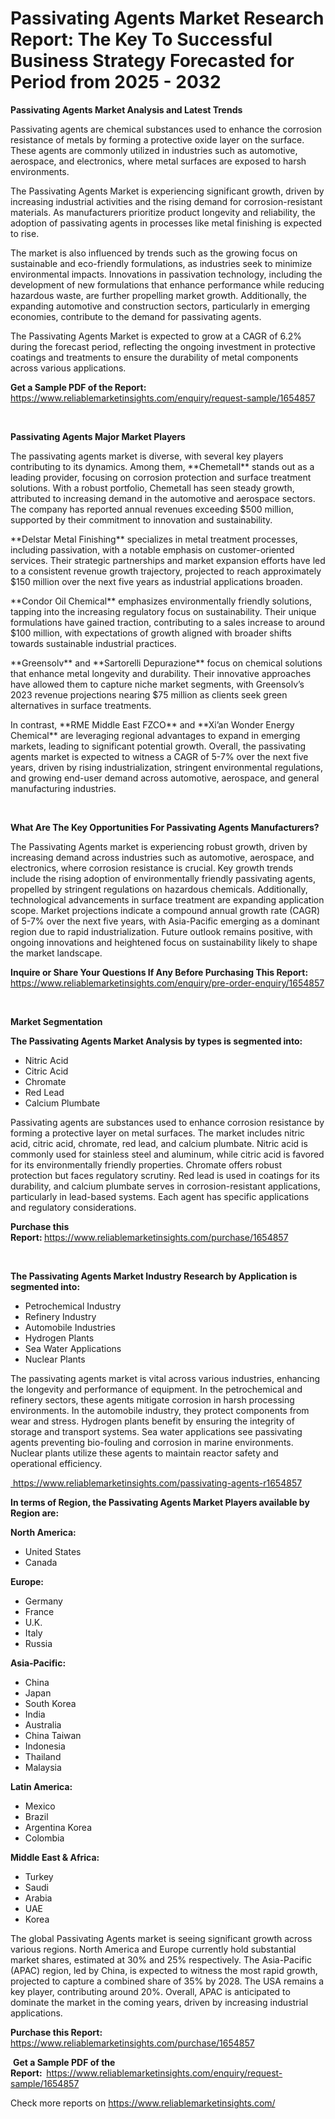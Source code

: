 <p><h1>Passivating Agents Market Research Report: The Key To Successful Business Strategy Forecasted for Period from 2025 - 2032</h1></p><p><strong>Passivating Agents Market Analysis and Latest Trends</strong></p>
<p><p>Passivating agents are chemical substances used to enhance the corrosion resistance of metals by forming a protective oxide layer on the surface. These agents are commonly utilized in industries such as automotive, aerospace, and electronics, where metal surfaces are exposed to harsh environments.</p><p>The Passivating Agents Market is experiencing significant growth, driven by increasing industrial activities and the rising demand for corrosion-resistant materials. As manufacturers prioritize product longevity and reliability, the adoption of passivating agents in processes like metal finishing is expected to rise.</p><p>The market is also influenced by trends such as the growing focus on sustainable and eco-friendly formulations, as industries seek to minimize environmental impacts. Innovations in passivation technology, including the development of new formulations that enhance performance while reducing hazardous waste, are further propelling market growth. Additionally, the expanding automotive and construction sectors, particularly in emerging economies, contribute to the demand for passivating agents.</p><p>The Passivating Agents Market is expected to grow at a CAGR of 6.2% during the forecast period, reflecting the ongoing investment in protective coatings and treatments to ensure the durability of metal components across various applications.</p></p>
<p><strong>Get a Sample PDF of the Report:&nbsp;</strong> <a href="https://www.reliablemarketinsights.com/enquiry/request-sample/1654857?utm_campaign=1894&utm_medium=2&utm_source=Github&utm_content=ia&utm_term=07032025&utm_id=passivating-agents">https://www.reliablemarketinsights.com/enquiry/request-sample/1654857</a></p>
<p>&nbsp;</p>
<p><strong>Passivating Agents Major Market Players</strong></p>
<p><p>The passivating agents market is diverse, with several key players contributing to its dynamics. Among them, **Chemetall** stands out as a leading provider, focusing on corrosion protection and surface treatment solutions. With a robust portfolio, Chemetall has seen steady growth, attributed to increasing demand in the automotive and aerospace sectors. The company has reported annual revenues exceeding $500 million, supported by their commitment to innovation and sustainability.</p><p>**Delstar Metal Finishing** specializes in metal treatment processes, including passivation, with a notable emphasis on customer-oriented services. Their strategic partnerships and market expansion efforts have led to a consistent revenue growth trajectory, projected to reach approximately $150 million over the next five years as industrial applications broaden.</p><p>**Condor Oil Chemical** emphasizes environmentally friendly solutions, tapping into the increasing regulatory focus on sustainability. Their unique formulations have gained traction, contributing to a sales increase to around $100 million, with expectations of growth aligned with broader shifts towards sustainable industrial practices.</p><p>**Greensolv** and **Sartorelli Depurazione** focus on chemical solutions that enhance metal longevity and durability. Their innovative approaches have allowed them to capture niche market segments, with Greensolv’s 2023 revenue projections nearing $75 million as clients seek green alternatives in surface treatments.</p><p>In contrast, **RME Middle East FZCO** and **Xi’an Wonder Energy Chemical** are leveraging regional advantages to expand in emerging markets, leading to significant potential growth. Overall, the passivating agents market is expected to witness a CAGR of 5-7% over the next five years, driven by rising industrialization, stringent environmental regulations, and growing end-user demand across automotive, aerospace, and general manufacturing industries.</p></p>
<p>&nbsp;</p>
<p><strong>What Are The Key Opportunities For Passivating Agents Manufacturers?</strong></p>
<p><p>The Passivating Agents market is experiencing robust growth, driven by increasing demand across industries such as automotive, aerospace, and electronics, where corrosion resistance is crucial. Key growth trends include the rising adoption of environmentally friendly passivating agents, propelled by stringent regulations on hazardous chemicals. Additionally, technological advancements in surface treatment are expanding application scope. Market projections indicate a compound annual growth rate (CAGR) of 5-7% over the next five years, with Asia-Pacific emerging as a dominant region due to rapid industrialization. Future outlook remains positive, with ongoing innovations and heightened focus on sustainability likely to shape the market landscape.</p></p>
<p><strong>Inquire or Share Your Questions If Any Before Purchasing This Report:</strong> <a href="https://www.reliablemarketinsights.com/enquiry/pre-order-enquiry/1654857?utm_campaign=1894&utm_medium=2&utm_source=Github&utm_content=ia&utm_term=07032025&utm_id=passivating-agents">https://www.reliablemarketinsights.com/enquiry/pre-order-enquiry/1654857</a></p>
<p>&nbsp;</p>
<p><strong>Market Segmentation</strong></p>
<p><strong>The Passivating Agents Market Analysis by types is segmented into:</strong></p>
<p><ul><li>Nitric Acid</li><li>Citric Acid</li><li>Chromate</li><li>Red Lead</li><li>Calcium Plumbate</li></ul></p>
<p><p>Passivating agents are substances used to enhance corrosion resistance by forming a protective layer on metal surfaces. The market includes nitric acid, citric acid, chromate, red lead, and calcium plumbate. Nitric acid is commonly used for stainless steel and aluminum, while citric acid is favored for its environmentally friendly properties. Chromate offers robust protection but faces regulatory scrutiny. Red lead is used in coatings for its durability, and calcium plumbate serves in corrosion-resistant applications, particularly in lead-based systems. Each agent has specific applications and regulatory considerations.</p></p>
<p><strong>Purchase this Report:&nbsp;</strong><a href="https://www.reliablemarketinsights.com/purchase/1654857?utm_campaign=1894&utm_medium=2&utm_source=Github&utm_content=ia&utm_term=07032025&utm_id=passivating-agents">https://www.reliablemarketinsights.com/purchase/1654857</a></p>
<p>&nbsp;</p>
<p><strong>The Passivating Agents Market Industry Research by Application is segmented into:</strong></p>
<p><ul><li>Petrochemical Industry</li><li>Refinery Industry</li><li>Automobile Industries</li><li>Hydrogen Plants</li><li>Sea Water Applications</li><li>Nuclear Plants</li></ul></p>
<p><p>The passivating agents market is vital across various industries, enhancing the longevity and performance of equipment. In the petrochemical and refinery sectors, these agents mitigate corrosion in harsh processing environments. In the automobile industry, they protect components from wear and stress. Hydrogen plants benefit by ensuring the integrity of storage and transport systems. Sea water applications see passivating agents preventing bio-fouling and corrosion in marine environments. Nuclear plants utilize these agents to maintain reactor safety and operational efficiency.</p></p>
<p><a href="https://www.reliablemarketinsights.com/passivating-agents-r1654857?utm_campaign=1894&utm_medium=2&utm_source=Github&utm_content=ia&utm_term=07032025&utm_id=passivating-agents">&nbsp;https://www.reliablemarketinsights.com/passivating-agents-r1654857</a></p>
<p><strong>In terms of Region, the Passivating Agents Market Players available by Region are:</strong></p>
<p>
    <p> <strong> North America: </strong>
        <ul>
            <li>United States</li>
            <li>Canada</li>
        </ul>
        </p> 
    <p> <strong> Europe: </strong>
        <ul>
            <li>Germany</li>
            <li>France</li>
            <li>U.K.</li>
            <li>Italy</li>
            <li>Russia</li>
        </ul>
        </p> 
    <p> <strong> Asia-Pacific: </strong>
        <ul>
            <li>China</li>
            <li>Japan</li>
            <li>South Korea</li>
            <li>India</li>
            <li>Australia</li>
            <li>China Taiwan</li>
            <li>Indonesia</li>
            <li>Thailand</li>
            <li>Malaysia</li>
        </ul>
        </p> 
    <p> <strong> Latin America: </strong>
        <ul>
            <li>Mexico</li>
            <li>Brazil</li>
            <li>Argentina Korea</li>
            <li>Colombia</li>
        </ul>
        </p> 
    <p> <strong> Middle East & Africa: </strong>
        <ul>
            <li>Turkey</li>
            <li>Saudi</li>
            <li>Arabia</li>
            <li>UAE</li>
            <li>Korea</li>
        </ul>
    </p>
    </p>
<p><p>The global Passivating Agents market is seeing significant growth across various regions. North America and Europe currently hold substantial market shares, estimated at 30% and 25% respectively. The Asia-Pacific (APAC) region, led by China, is expected to witness the most rapid growth, projected to capture a combined share of 35% by 2028. The USA remains a key player, contributing around 20%. Overall, APAC is anticipated to dominate the market in the coming years, driven by increasing industrial applications.</p></p>
<p><strong>Purchase this Report: </strong><a href="https://www.reliablemarketinsights.com/purchase/1654857?utm_campaign=1894&utm_medium=2&utm_source=Github&utm_content=ia&utm_term=07032025&utm_id=passivating-agents">https://www.reliablemarketinsights.com/purchase/1654857</a></p>
<p>&nbsp;<strong>Get a Sample PDF of the Report:&nbsp;&nbsp;</strong><a href="https://www.reliablemarketinsights.com/enquiry/request-sample/1654857?utm_campaign=1894&utm_medium=2&utm_source=Github&utm_content=ia&utm_term=07032025&utm_id=passivating-agents">https://www.reliablemarketinsights.com/enquiry/request-sample/1654857</a></p>
<p><strong></strong></p>
<p>Check more reports on <a href="https://www.reliablemarketinsights.com/?utm_campaign=1894&utm_medium=2&utm_source=Github&utm_content=ia&utm_term=07032025&utm_id=passivating-agents">https://www.reliablemarketinsights.com/</a></p>